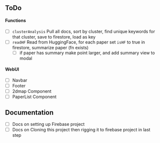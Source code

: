 

## ToDo

#### Functions
- [ ] `clusterAnalysis` Pull all docs, sort by cluster, find unique keywords for that cluster, save to firestore, load as key
- [ ] `readHF` Read from HuggingFace, for each paper set `isHF` to true in firestore, summarize paper (fn exists)
   - [ ] if paper has summary make point larger, and add summary view to modal
  
#### WebUI
- [ ] Navbar
- [ ] Footer
- [ ] 2dmap Component
- [ ] PaperList Component

## Documentation

- [ ] Docs on setting up Firebase project
- [ ] Docs on Cloning this project then rigging it to firebase project in last step
